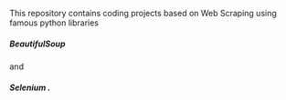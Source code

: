 This repository contains coding projects based on Web Scraping using famous python libraries 
<h5>BeautifulSoup </h5>and <h5>Selenium .</h5> 
<br>

